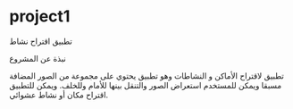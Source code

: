 # project1
تطبيق اقتراح نشاط 

نبذة عن المشروع

 تطبيق لاقتراح الأماكن و النشاطات وهو تطبيق  يحتوي على مجموعة من الصور المضافة مسبقا ويمكن للمستخدم استعراض الصور والتنقل بينها للأمام وللخلف. ويمكن للتطبيق اقتراح مكان أو نشاط عشوائي.


